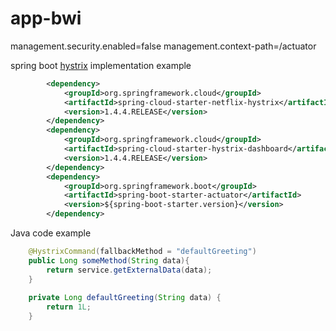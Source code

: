 # app-bwi


management.security.enabled=false
management.context-path=/actuator

spring boot [hystrix](http://www.baeldung.com/spring-cloud-netflix-hystrix) implementation example 

```xml
		<dependency>
			<groupId>org.springframework.cloud</groupId>
			<artifactId>spring-cloud-starter-netflix-hystrix</artifactId>
			<version>1.4.4.RELEASE</version>
		</dependency>
		<dependency>
			<groupId>org.springframework.cloud</groupId>
			<artifactId>spring-cloud-starter-hystrix-dashboard</artifactId>
			<version>1.4.4.RELEASE</version>
		</dependency>
		<dependency>
			<groupId>org.springframework.boot</groupId>
			<artifactId>spring-boot-starter-actuator</artifactId>
			<version>${spring-boot-starter.version}</version>
		</dependency>
```

Java code example 

```java
    @HystrixCommand(fallbackMethod = "defaultGreeting")
    public Long someMethod(String data){
        return service.getExternalData(data);
    }
    
    private Long defaultGreeting(String data) {
        return 1L;
    }
```
